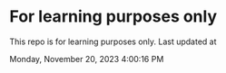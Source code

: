 # For learning purposes only
This repo is for learning purposes only.
Last updated at

Monday, November 20, 2023 4:00:16 PM

